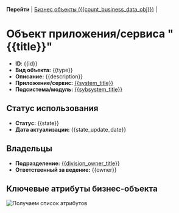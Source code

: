 **Перейти** | [Бизнес объекты ({{count_business_data_obj}})](/entities/ApplicationDataObjects/filteredBy_AppDataObjID_and_SystemID?system_id={{system_id}}&app_data_id={{id}}) |

# Объект приложения/сервиса "{{title}}"

- **ID**: {{id}}
- **Вид объекта:** {{type}}
- **Описание:** {{description}}
- **Приложение/сервис:** [{{system_title}}]({{system_link}})
- **Подсистема/модуль:** [{{sybsystem_title}}]({{sybsystem_link}})

## Статус использования
- **Статус:** {{state}}
- **Дата актуализации:** {{state_update_date}}

## Владельцы 
- **Подразделение:** [{{division_owner_title}}]({{division_owner_link}})
- **Ответственный за ведение:** {{owner}}

## Ключевые атрибуты бизнес-объекта
![Получаем список атрибутов](@document/ApplicationDataObjects.doc.ParametersList?id={{id}})

